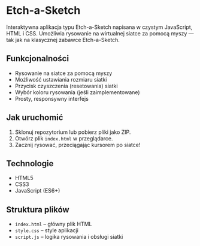 # Etch-a-Sketch

Interaktywna aplikacja typu Etch-a-Sketch napisana w czystym JavaScript, HTML i CSS. Umożliwia rysowanie na wirtualnej siatce za pomocą myszy — tak jak na klasycznej zabawce Etch-a-Sketch.


## Funkcjonalności

- Rysowanie na siatce za pomocą myszy
- Możliwość ustawiania rozmiaru siatki
- Przycisk czyszczenia (resetowania) siatki
- Wybór koloru rysowania (jeśli zaimplementowane)
- Prosty, responsywny interfejs

## Jak uruchomić

1. Sklonuj repozytorium lub pobierz pliki jako ZIP.
2. Otwórz plik `index.html` w przeglądarce.
3. Zacznij rysować, przeciągając kursorem po siatce!

## Technologie

- HTML5
- CSS3
- JavaScript (ES6+)

## Struktura plików

- `index.html` – główny plik HTML
- `style.css` – style aplikacji
- `script.js` – logika rysowania i obsługi siatki



